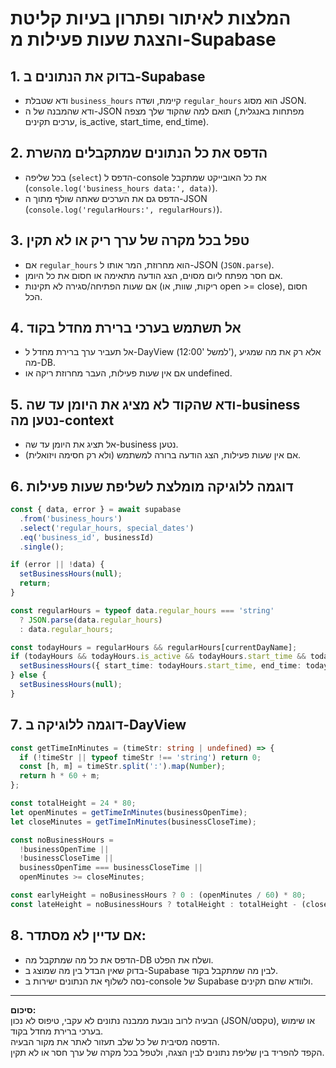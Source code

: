 # המלצות לאיתור ופתרון בעיות קליטת והצגת שעות פעילות מ-Supabase

## 1. בדוק את הנתונים ב-Supabase
- ודא שטבלת `business_hours` קיימת, ושדה `regular_hours` הוא מסוג JSON.
- ודא שהמבנה של ה-JSON תואם למה שהקוד שלך מצפה (מפתחות באנגלית, ערכים תקינים, is_active, start_time, end_time).

## 2. הדפס את כל הנתונים שמתקבלים מהשרת
- בכל שליפה (`select`) הדפס ל-console את כל האובייקט שמתקבל (`console.log('business_hours data:', data)`).
- הדפס גם את הערכים שאתה שולף מתוך ה-JSON (`console.log('regularHours:', regularHours)`).

## 3. טפל בכל מקרה של ערך ריק או לא תקין
- אם `regular_hours` הוא מחרוזת, המר אותו ל-JSON (`JSON.parse`).
- אם חסר מפתח ליום מסוים, הצג הודעה מתאימה או חסום את כל היומן.
- אם שעות הפתיחה/סגירה לא תקינות (ריקות, שוות, או open >= close), חסום הכל.

## 4. אל תשתמש בערכי ברירת מחדל בקוד
- אל תעביר ערך ברירת מחדל ל-DayView (למשל '12:00'), אלא רק את מה שמגיע מה-DB.
- אם אין שעות פעילות, העבר מחרוזת ריקה או undefined.

## 5. ודא שהקוד לא מציג את היומן עד שה-business נטען מה-context
- אל תציג את היומן עד שה-business נטען.
- אם אין שעות פעילות, הצג הודעה ברורה למשתמש (ולא רק חסימה ויזואלית).

## 6. דוגמה ללוגיקה מומלצת לשליפת שעות פעילות
```typescript
const { data, error } = await supabase
  .from('business_hours')
  .select('regular_hours, special_dates')
  .eq('business_id', businessId)
  .single();

if (error || !data) {
  setBusinessHours(null);
  return;
}

const regularHours = typeof data.regular_hours === 'string'
  ? JSON.parse(data.regular_hours)
  : data.regular_hours;

const todayHours = regularHours && regularHours[currentDayName];
if (todayHours && todayHours.is_active && todayHours.start_time && todayHours.end_time) {
  setBusinessHours({ start_time: todayHours.start_time, end_time: todayHours.end_time });
} else {
  setBusinessHours(null);
}
```

## 7. דוגמה ללוגיקה ב-DayView
```typescript
const getTimeInMinutes = (timeStr: string | undefined) => {
  if (!timeStr || typeof timeStr !== 'string') return 0;
  const [h, m] = timeStr.split(':').map(Number);
  return h * 60 + m;
};

const totalHeight = 24 * 80;
let openMinutes = getTimeInMinutes(businessOpenTime);
let closeMinutes = getTimeInMinutes(businessCloseTime);

const noBusinessHours =
  !businessOpenTime ||
  !businessCloseTime ||
  businessOpenTime === businessCloseTime ||
  openMinutes >= closeMinutes;

const earlyHeight = noBusinessHours ? 0 : (openMinutes / 60) * 80;
const lateHeight = noBusinessHours ? totalHeight : totalHeight - (closeMinutes / 60) * 80;
```

## 8. אם עדיין לא מסתדר:
- הדפס את כל מה שמתקבל מה-DB ושלח את הפלט.
- בדוק שאין הבדל בין מה שמוצג ב-Supabase לבין מה שמתקבל בקוד.
- נסה לשלוף את הנתונים ישירות ב-console של Supabase ולוודא שהם תקינים.

---

**סיכום:**  
הבעיה לרוב נובעת ממבנה נתונים לא עקבי, טיפוס לא נכון (JSON/טקסט), או שימוש בערכי ברירת מחדל בקוד.  
הדפסה מסיבית של כל שלב תעזור לאתר את מקור הבעיה.  
הקפד להפריד בין שליפת נתונים לבין הצגה, ולטפל בכל מקרה של ערך חסר או לא תקין.
